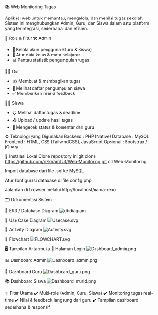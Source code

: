 📚 Web Monitoring Tugas

Aplikasi web untuk memantau, mengelola, dan menilai tugas sekolah. Sistem ini menghubungkan Admin, Guru, dan Siswa dalam satu platform yang terintegrasi, sederhana, dan efisien.

👥 Role & Fitur
🛠️ Admin
- 🔑 Kelola akun pengguna (Guru & Siswa)
- 🏫 Atur data kelas & mata pelajaran
- 📊 Pantau statistik pengumpulan tugas

👨‍🏫 Gur

- ✍️ Membuat & membagikan tugas
- 📂 Melihat daftar pengumpulan siswa
- ✅ Memberikan nilai & feedback

👨‍🎓 Siswa
- 📋 Melihat daftar tugas & deadline
- 📤 Upload / update hasil tugas
- 📨 Mengecek status & komentar dari guru

⚙️ Teknologi yang Digunakan
Backend : PHP (Native)
Database : MySQL
Frontend : HTML, CSS (TailwindCSS), JavaScript
Opsional : Bootstrap / jQuery

🚀 Instalasi Lokal
Clone repository ini
git clone https://github.com/rizkiram123/Web-Monitoring.git
cd Web-Monitoring


Import database dari file .sql ke MySQL

Atur konfigurasi database di file config.php

Jalankan di browser melalui http://localhost/nama-repo

🗂️ Dokumentasi Sistem


📌 ERD / Database Diagram
![dbdiagram](dbdiagram.svg)


📌 Use Case Diagram
![Usecase.svg](Usecase.svg)


📌 Activity Diagram
![Activity.svg](Activity.svg)


📌 Flowchart
![FLOWCHART.svg](FLOWCHART.svg)


🖥️ Tampilan Antarmuka
🔐 Halaman Login
![Dashboard_admin.png](Dashboard_admin.png)


📊 Dashboard Admin
![Dashboard_admin.png](Dashboard_admin.png)


📌 Dashboard Guru
![Dashboard_guru.png](Dashboard_guru.png)


📚 Dashboard Siswa
![Dashboard_murid.png](Dashboard_murid.png)

✨ Fitur Utama
✔️ Multi-role (Admin, Guru, Siswa)
✔️ Monitoring tugas real-time
✔️ Nilai & feedback langsung dari guru
✔️ Tampilan dashboard sederhana & responsif
